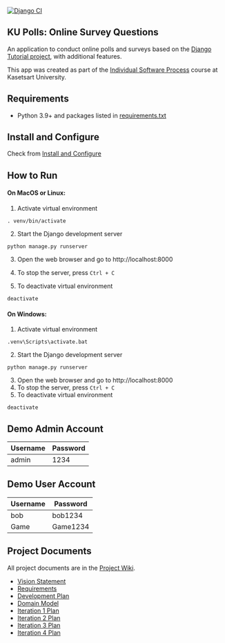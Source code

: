 [![Django CI](https://github.com/21Gxme/ku-polls/actions/workflows/django.yml/badge.svg)](https://github.com/21Gxme/ku-polls/actions/workflows/django.yml)
## KU Polls: Online Survey Questions 

An application to conduct online polls and surveys based
on the [Django Tutorial project][django-tutorial], with
additional features.

This app was created as part of the [Individual Software Process](
https://cpske.github.io/ISP) course at Kasetsart University.

## Requirements

- Python 3.9+ and packages listed in [requirements.txt](requirements.txt)
## Install and Configure

Check from [Install and Configure](Installation.md)

## How to Run

#### On MacOS or Linux:

1. Activate virtual environment
```terminal
. venv/bin/activate
```

2. Start the Django development server
```terminal
python manage.py runserver
```
3. Open the web browser and go to http://localhost:8000

4. To stop the server, press `Ctrl + C`

5. To deactivate virtual environment
```terminal
deactivate
```

#### On Windows:

1. Activate virtual environment
```terminal
.venv\Scripts\activate.bat
```

2. Start the Django development server
```terminal
python manage.py runserver
```

3. Open the web browser and go to http://localhost:8000
4. To stop the server, press `Ctrl + C`
5. To deactivate virtual environment
```terminal
deactivate
```

## Demo Admin Account
| Username | Password |
|----------|----------|
| admin    | 1234     |

## Demo User Account
| Username | Password |
|----------|----------|
| bob      | bob1234  |
| Game     | Game1234 |

## Project Documents

All project documents are in the [Project Wiki](../../wiki/Home).

- [Vision Statement](../../wiki/Vision%20Statement)
- [Requirements](../../wiki/Requirements)
- [Development Plan](../../wiki/Development%20Plan)
- [Domain Model]((../../wiki/Domain-model))
- [Iteration 1 Plan](../../wiki/Iteration%201%20Plan)
- [Iteration 2 Plan](../../wiki/Iteration-2-Plan)
- [Iteration 3 Plan](../../wiki/Iteration-3-Plan)
- [Iteration 4 Plan](../../wiki/Iteration-4-Plan)

[django-tutorial]: https://docs.djangoproject.com/en/4.1/intro/tutorial01/
